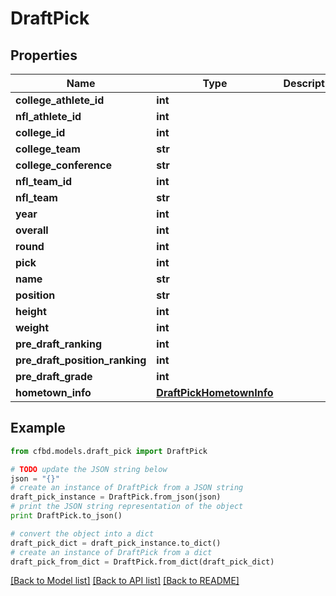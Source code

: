 # DraftPick


## Properties
Name | Type | Description | Notes
------------ | ------------- | ------------- | -------------
**college_athlete_id** | **int** |  | 
**nfl_athlete_id** | **int** |  | 
**college_id** | **int** |  | 
**college_team** | **str** |  | 
**college_conference** | **str** |  | 
**nfl_team_id** | **int** |  | 
**nfl_team** | **str** |  | 
**year** | **int** |  | 
**overall** | **int** |  | 
**round** | **int** |  | 
**pick** | **int** |  | 
**name** | **str** |  | 
**position** | **str** |  | 
**height** | **int** |  | 
**weight** | **int** |  | 
**pre_draft_ranking** | **int** |  | 
**pre_draft_position_ranking** | **int** |  | 
**pre_draft_grade** | **int** |  | 
**hometown_info** | [**DraftPickHometownInfo**](DraftPickHometownInfo.md) |  | 

## Example

```python
from cfbd.models.draft_pick import DraftPick

# TODO update the JSON string below
json = "{}"
# create an instance of DraftPick from a JSON string
draft_pick_instance = DraftPick.from_json(json)
# print the JSON string representation of the object
print DraftPick.to_json()

# convert the object into a dict
draft_pick_dict = draft_pick_instance.to_dict()
# create an instance of DraftPick from a dict
draft_pick_from_dict = DraftPick.from_dict(draft_pick_dict)
```
[[Back to Model list]](../README.md#documentation-for-models) [[Back to API list]](../README.md#documentation-for-api-endpoints) [[Back to README]](../README.md)


